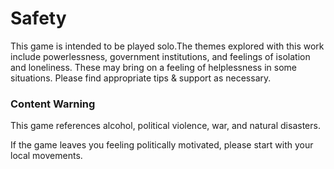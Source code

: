 # Safety

This game is intended to be played solo.The themes explored with this work include powerlessness, government institutions, and feelings of isolation and loneliness. These may bring on a feeling of helplessness in some situations. Please find appropriate tips & support as necessary.

### Content Warning

This game references alcohol, political violence, war, and natural disasters. 

If the game leaves you feeling politically motivated, please start with your local movements.



